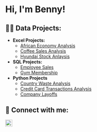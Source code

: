 <h1>Hi, I'm Benny! </h1>

<h2>👨‍💻 Data Projects:</h2>

- <b>Excel Projects:</b>
  - [African Economy Analysis](https://github.com/Benny-Og/African-Economy)
  - [Coffee Sales Analysis](https://github.com/Benny-Og/Coffee-Sales/tree/main)
  - [Hyundai Stock Anlaysis](https://github.com/Benny-Og/Hyundai-Stock)
- <b>SQL Projects:</b>
  - [Employee Sales](https://github.com/joshmadakor1/Algorithms-Practice)
  - [Gym Membership](https://github.com/joshmadakor1/Algorithms-Practice)
- <b>Python Projects</b>
  - [Country Waste Analysis](https://github.com/joshmadakor1/Sentinel-Lab)
  - [Credit Card Transactions Analysis](https://github.com/joshmadakor1/Jwipe.PowerShell)
  - [Company Layoffs](https://github.com/joshmadakor1/AD_PS)


<h2> 🤳 Connect with me:</h2>

[<img align="left" alt="JoshMadakor | LinkedIn" width="22px" src="https://cdn.jsdelivr.net/npm/simple-icons@v3/icons/linkedin.svg" />][linkedin]

[linkedin]: https://linkedin.com/in/BennyOgayonne

<!--
Here are some ideas to get you started:

- 🔭 I’m currently working on ...
- 🌱 I’m currently learning ...
- 👯 I’m looking to collaborate on ...
- 🤔 I’m looking for help with ...
- 💬 Ask me about ...
- 📫 How to reach me: ...
- 😄 Pronouns: ...
- ⚡ Fun fact: ...
-->
